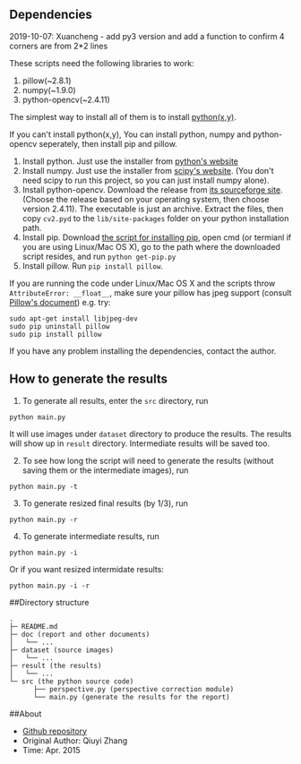 ## Dependencies

2019-10-07: Xuancheng - add py3 version and add a function to confirm 4 corners are from 2*2 lines 

These scripts need the following libraries to work:

1. pillow(~2.8.1)
2. numpy(~1.9.0)
3. python-opencv(~2.4.11)

The simplest way to install all of them is to install [python(x,y)](https://code.google.com/p/pythonxy/wiki/Downloads?tm=2).

If you can't install python(x,y), You can install python, numpy and python-opencv seperately, then install pip and pillow.

1. Install python. Just use the installer from [python's website](https://www.python.org/downloads/)
2. Install numpy. Just use the installer from [scipy's website](http://www.scipy.org/scipylib/download.html). (You don't need scipy to run this project, so you can just install numpy alone).
3. Install python-opencv. Download the release from [its sourceforge site](http://sourceforge.net/projects/opencvlibrary/files/). (Choose the release based on your operating system, then choose version 2.4.11). The executable is just an archive. Extract the files, then copy `cv2.pyd` to the `lib/site-packages` folder on your python installation path.
4. Install pip. Download [the script for installing pip](https://bootstrap.pypa.io/get-pip.py), open cmd (or termianl if you are using Linux/Mac OS X), go to the path where the downloaded script resides, and run `python get-pip.py`
5. Install pillow. Run `pip install pillow`. 

If you are running the code under Linux/Mac OS X and the scripts throw `AttributeError: __float__`, make sure your pillow has jpeg support (consult [Pillow's document](http://pillow.readthedocs.org/en/latest/installation.html)) e.g. try:

```
sudo apt-get install libjpeg-dev
sudo pip uninstall pillow
sudo pip install pillow
```

If you have any problem installing the dependencies, contact the author.

## How to generate the results

1. To generate all results, enter the `src` directory, run

  ```
  python main.py
  ```

  It will use images under `dataset` directory to produce the results. The results will show up in `result` directory. Intermediate results will be saved too.

2. To see how long the script will need to generate the results (without saving them or the intermediate images), run

  ```
  python main.py -t
  ```

3. To generate resized final results (by 1/3), run

  ```
  python main.py -r
  ```

4. To generate intermediate results, run

  ```
  python main.py -i
  ```

  Or if you want resized intermidate results:

  ```
  python main.py -i -r
  ```

##Directory structure

```
.
├─ README.md
├─ doc (report and other documents)
│   └── ...
├─ dataset (source images)
│   └── ...
├─ result (the results)
│   └── ...
└─ src (the python source code)
      ├── perspective.py (perspective correction module)
      └── main.py (generate the results for the report)
```

##About

* [Github repository](https://github.com/joyeecheung/perspective-correction)
* Original Author: Qiuyi Zhang
* Time: Apr. 2015
